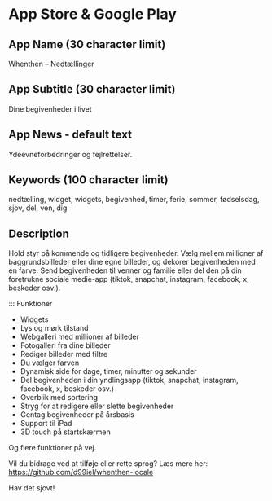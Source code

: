 # App Store & Google Play

## App Name (30 character limit)
Whenthen – Nedtællinger

## App Subtitle (30 character limit)
Dine begivenheder i livet

## App News - default text
Ydeevneforbedringer og fejlrettelser.

## Keywords (100 character limit)
nedtælling, widget, widgets, begivenhed, timer, ferie, sommer, fødselsdag, sjov, del, ven, dig

## Description
Hold styr på kommende og tidligere begivenheder.
Vælg mellem millioner af baggrundsbilleder eller dine egne billeder, og dekorer begivenheden med en farve.
Send begivenheden til venner og familie eller del den på din foretrukne sociale medie-app (tiktok, snapchat, instagram, facebook, x, beskeder osv.).

::: Funktioner
- Widgets
- Lys og mørk tilstand
- Webgalleri med millioner af billeder
- Fotogalleri fra dine billeder
- Rediger billeder med filtre
- Du vælger farven
- Dynamisk side for dage, timer, minutter og sekunder
- Del begivenheden i din yndlingsapp (tiktok, snapchat, instagram, facebook, x, beskeder osv.)
- Overblik med sortering
- Stryg for at redigere eller slette begivenheder
- Gentag begivenheder på årsbasis
- Support til iPad
- 3D touch på startskærmen

Og flere funktioner på vej.

Vil du bidrage ved at tilføje eller rette sprog? Læs mere her: https://github.com/d99iel/whenthen-locale

Hav det sjovt!